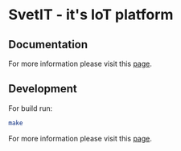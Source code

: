 # SvetIT - it's IoT platform

## Documentation
For more information please visit this [page](doc/README.md).

## Development

For build run:
```bash
make
```

For more information please visit this [page](docker/README.md).
